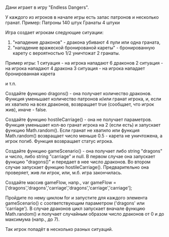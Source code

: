 Дани играет в игру "Endless Dangers". 

   У каждого из игроков в начале игры есть запас патронов и несколько гранат. 
   Пример:
   Патроны 140 штук
   Гранаты 4 штуки

   Игра создает игрокам следующие ситуации:
   1. "нападение драконов" - дракона убивают 4 пули или одна граната,
   2. "нападение вражеской бронированой кареты" - бронированную карету с вероятностью 1/2 уничтожат 2 гранаты.
   
   Пример игры:
      1 ситуация - на игрока нападают 6 драконов
      2 ситуация - на игрока нападают 4 дракона
      3 ситуация - на игрока нападает бронированная карета

и т.п.

   Создайте функцию dragons() - она
   получает количество драконов. Функция 
   уменьшает количество патронов и/или
   гранат игрока, и, если их хватило
   на всех драконов, возвращает true
   (сообщает, что игрок жив), иначе - false.

   Создайте функцию hostileCarriage() - 
   она не получает параметров. Функция
   уменьшает кол-во гранат игрока на 2
   (если есть) и запускает функцию
   Math.random(). Если гранат не
   хватило или функция Math.random()
   возвращает число меньше 0.5 - карета
   не уничтожена, а игрок погиб. 
   Функция возвращает статус игрока.

   Создайте функцию gameScenario() - 
   она получает либо string "dragons"
   и число, либо string "carriage" и null.
   В первом случае она запускает функцию
   "dragons()" и передает в нее число
   драконов.
   Во втором случае запускает функцию 
   hostileCarriage(). 
   Предварительно она проверяет, жив ли
   игрок, или, м.б. игра закончилась.

   Создайте массив gameFlow, напр.,
   var gameFlow = ['dragons','dragons','carriage','dragons','carriage','carriage'];

   Пройдите по нему циклом for и запустите для каждого элемента gameScenario()
   c cоответствующим параметром ('dragons' или 'carriage').
   В случае драконов цикл запускает вначале функцию Math.random()
   и получает случайным образом число драконов от 0 и до максимума (напр., до 7).

   Так игрок попадёт в несколько разных ситуаций.